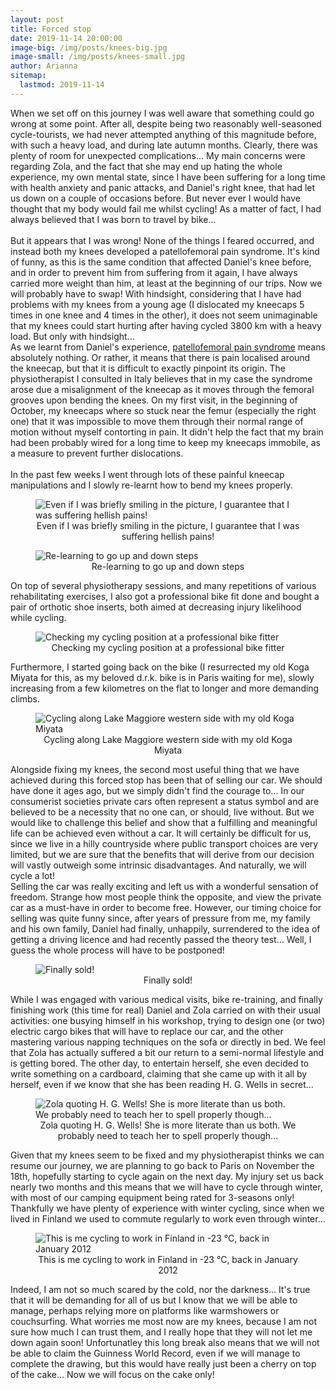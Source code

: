 ```yaml
---
layout: post
title: Forced stop
date: 2019-11-14 20:00:00
image-big: /img/posts/knees-big.jpg
image-small: /img/posts/knees-small.jpg
author: Arianna
sitemap:
  lastmod: 2019-11-14
---
```

<!--caption: 'Feeling a bit frustrated with my knee failure...'-->
When we set off on this journey I was well aware that something could go wrong at some point. After all, despite being two reasonably well-seasoned cycle-tourists, we had never attempted anything of this magnitude before, with such a heavy load, and during late autumn months. Clearly, there was plenty of room for unexpected complications... My main concerns were regarding Zola, and the fact that she may end up hating the whole experience, my own mental state, since I have been suffering for a long time with health anxiety and panic attacks, and Daniel's right knee, that had let us down on a couple of occasions before. But never ever I would have thought that my body would fail me whilst cycling! As a matter of fact, I had always believed that I was born to travel by bike...  
<br>
But it appears that I was wrong! None of the things I feared occurred, and instead both my knees developed a patellofemoral pain syndrome. It's kind of funny, as this is the same condition that affected Daniel's knee before, and in order to prevent him from suffering from it again, I have always carried more weight than him, at least at the beginning of our trips. Now we will probably have to swap! With hindsight, considering that I have had problems with my knees from a young age (I dislocated my kneecaps 5 times in one knee and 4 times in the other), it does not seem unimaginable that my knees could start hurting after having cycled 3800 km with a heavy load. But only with hindsight... 
<br>
As we learnt from Daniel's experience, <a class="green" target="_blank"  href="https://en.wikipedia.org/wiki/Patellofemoral_pain_syndrome">patellofemoral pain syndrome</a> means absolutely nothing. Or rather, it means that there is pain localised around the kneecap, but that it is difficult to exactly pinpoint its origin. The physiotherapist I consulted in Italy believes that in my case the syndrome arose due a misalignment of the kneecap as it moves through the femoral grooves upon bending the knees. On my first visit, in the beginning of October, my kneecaps where so stuck near the femur (especially the right one) that it was impossible to move them through their normal range of motion without myself contorting in pain. It didn't help the fact that my brain had been probably wired for a long time to keep my kneecaps immobile, as a measure to prevent further dislocations.  
<br>
In the past few weeks I went through lots of these painful kneecap manipulations and I slowly re-learnt how to bend my knees properly. 

<div id="vertical-image" style="padding-bottom: 0px">
	<figure>
	<img class="img-responsive center-block" src=" /img/posts/fisio.jpg" alt="Even if I was briefly smiling in the picture, I guarantee that I was suffering hellish pains!">
	<figcaption style="text-align: center;">Even if I was briefly smiling in the picture, I guarantee that I was suffering hellish pains!</figcaption>
	</figure><p></p>
</div>

<div id="vertical-image">
	<figure>
	<img class="img-responsive center-block" src=" /img/posts/fisio2.jpg" alt="Re-learning to go up and down steps">
	<figcaption style="text-align: center;">Re-learning to go up and down steps</figcaption>
	</figure><p></p>
</div>

On top of several physiotherapy sessions, and many repetitions of various rehabilitating exercises, I also got a professional bike fit done and bought a pair of orthotic shoe inserts, both aimed at decreasing injury likelihood while cycling.  

<div id="horizontal-image">
	<figure>
	<img class="img-responsive center-block" src=" /img/posts/bike-fit.jpg" alt="Checking my cycling position at a professional bike fitter">
	<figcaption style="text-align: center;">Checking my cycling position at a professional bike fitter</figcaption>
	</figure><p></p>
</div>

Furthermore, I started going back on the bike (I resurrected my old Koga Miyata for this, as my beloved d.r.k. bike is in Paris waiting for me), slowly increasing from a few kilometres on the flat to longer and more demanding climbs.   

<div id="horizontal-image">
	<figure>
	<img class="img-responsive center-block" src=" /img/posts/lago-maggiore.jpg" alt="Cycling along Lake Maggiore western side with my old Koga Miyata">
	<figcaption style="text-align: center;">Cycling along Lake Maggiore western side with my old Koga Miyata</figcaption>
	</figure><p></p>
</div>

Alongside fixing my knees, the second most useful thing that we have achieved during this forced stop has been that of selling our car. We should have done it ages ago, but we simply didn't find the courage to... In our consumerist societies private cars often represent a status symbol and are believed to be a necessity that no one can, or should, live without. But we would like to challenge this belief and show that a fulfilling and meaningful life can be achieved even without a car. It will certainly be difficult for us, since we live in a hilly countryside where public transport choices are very limited, but we are sure that the benefits that will derive from our decision will vastly outweigh some intrinsic disadvantages. And naturally, we will cycle a lot!
<br>
Selling the car was really exciting and left us with a wonderful sensation of freedom. Strange how most people think the opposite, and view the private car as a must-have in order to become free. However, our timing choice for selling was quite funny since, after years of pressure from me, my family and his own family, Daniel had finally, unhappily, surrendered to the idea of getting a driving licence and had recently passed the theory test... Well, I guess the whole process will have to be postponed!

<div id="horizontal-image">
	<figure>
	<img class="img-responsive center-block" src=" /img/posts/car.jpg" alt="Finally sold!">
	<figcaption style="text-align: center;">Finally sold!</figcaption>
	</figure><p></p>
</div>

While I was engaged with various medical visits, bike re-training, and finally finishing work (this time for real) Daniel and Zola carried on with their usual activities: one busying himself in his workshop, trying to design one (or two) electric cargo bikes that will have to replace our car, and the other mastering various napping techniques on the sofa or directly in bed. We feel that Zola has actually suffered a bit our return to a semi-normal lifestyle and is getting bored. The other day, to entertain herself, she even decided to write something on a cardboard, claiming that she came up with it all by herself, even if we know that she has been reading H. G. Wells in secret...    

<div id="vertical-image">
	<figure>
	<img class="img-responsive center-block" src=" /img/posts/zola-sign.jpg" alt="Zola quoting H. G. Wells! She is more literate than us both. We probably need to teach her to spell properly though...">
	<figcaption style="text-align: center;">Zola quoting H. G. Wells! She is more literate than us both. We probably need to teach her to spell properly though...</figcaption>
	</figure><p></p>
</div>

Given that my knees seem to be fixed and my physiotherapist thinks we can resume our journey, we are planning to go back to Paris on November the 18th, hopefully starting to cycle again on the next day. My injury set us back nearly two months and this means that we will have to cycle through winter, with most of our camping equipment being rated for 3-seasons only! Thankfully we have plenty of experience with winter cycling, since when we lived in Finland we used to commute regularly to work even through winter...

<div id="vertical-image">
	<figure>
	<img class="img-responsive center-block" src=" /img/posts/finland.jpg" alt="This is me cycling to work in Finland in -23 °C, back in January 2012">
	<figcaption style="text-align: center;">This is me cycling to work in Finland in -23 °C, back in January 2012</figcaption>
	</figure><p></p>
</div>

Indeed, I am not so much scared by the cold, nor the darkness... It's true that it will be demanding for all of us but I know that we will be able to manage, perhaps relying more on platforms like warmshowers or couchsurfing. What worries me most now are my knees, because I am not sure how much I can trust them, and I really hope that they will not let me down again soon! Unfortunatley this long break also means that we will not be able to claim the Guinness World Record, even if we will manage to complete the drawing, but this would have really just been a cherry on top of the cake... Now we will focus on the cake only!      



